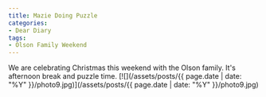 ```yaml
---
title: Mazie Doing Puzzle
categories:
- Dear Diary
tags:
- Olson Family Weekend
---
```


We are celebrating Christmas this weekend with the Olson family. It's afternoon break and puzzle time.
[![](/assets/posts/{{ page.date | date: "%Y" }}/photo9.jpg)](/assets/posts/{{ page.date | date: "%Y" }}/photo9.jpg)
